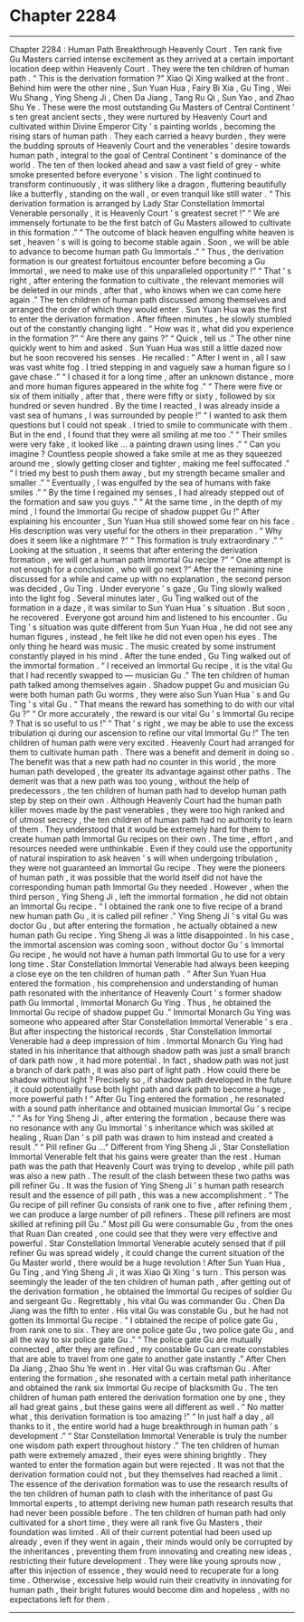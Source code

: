 
# Chapter 2284


---

Chapter 2284 : Human Path Breakthrough
Heavenly Court .
Ten rank five Gu Masters carried intense excitement as they arrived at a certain important location deep within Heavenly Court .
They were the ten children of human path .
“ This is the derivation formation ?” Xiao Qi Xing walked at the front .
Behind him were the other nine , Sun Yuan Hua , Fairy Bi Xia , Gu Ting , Wei Wu Shang , Ying Sheng Ji , Chen Da Jiang , Tang Ru Qi , Sun Yao , and Zhao Shu Ye .
These were the most outstanding Gu Masters of Central Continent ’ s ten great ancient sects , they were nurtured by Heavenly Court and cultivated within Divine Emperor City ’ s painting worlds , becoming the rising stars of human path .
They each carried a heavy burden , they were the budding sprouts of Heavenly Court and the venerables ’ desire towards human path , integral to the goal of Central Continent ’ s dominance of the world .
The ten of then looked ahead and saw a vast field of grey - white smoke presented before everyone ’ s vision .
The light continued to transform continuously , it was slithery like a dragon , fluttering beautifully like a butterfly , standing on the wall , or even tranquil like still water .
“ This derivation formation is arranged by Lady Star Constellation Immortal Venerable personally , it is Heavenly Court ’ s greatest secret !”
“ We are immensely fortunate to be the first batch of Gu Masters allowed to cultivate in this formation .”
“ The outcome of black heaven engulfing white heaven is set , heaven ’ s will is going to become stable again . Soon , we will be able to advance to become human path Gu Immortals .”
“ Thus , the derivation formation is our greatest fortuitous encounter before becoming a Gu Immortal , we need to make use of this unparalleled opportunity !”
“ That ’ s right , after entering the formation to cultivate , the relevant memories will be deleted in our minds , after that , who knows when we can come here again .”
The ten children of human path discussed among themselves and arranged the order of which they would enter .
Sun Yuan Hua was the first to enter the derivation formation .
After fifteen minutes , he slowly stumbled out of the constantly changing light .
“ How was it , what did you experience in the formation ?”
“ Are there any gains ?”
“ Quick , tell us .”
The other nine quickly went to him and asked .
Sun Yuan Hua was still a little dazed now but he soon recovered his senses .
He recalled : ” After I went in , all I saw was vast white fog . I tried stepping in and vaguely saw a human figure so I gave chase .”
“ I chased it for a long time , after an unknown distance , more and more human figures appeared in the white fog .”
“ There were five or six of them initially , after that , there were fifty or sixty , followed by six hundred or seven hundred . By the time I reacted , I was already inside a vast sea of humans , I was surrounded by people !”
“ I wanted to ask them questions but I could not speak . I tried to smile to communicate with them . But in the end , I found that they were all smiling at me too .”
“ Their smiles were very fake , it looked like … a painting drawn using lines .”
“ Can you imagine ? Countless people showed a fake smile at me as they squeezed around me , slowly getting closer and tighter , making me feel suffocated .”
“ I tried my best to push them away , but my strength became smaller and smaller .”
“ Eventually , I was engulfed by the sea of humans with fake smiles .”
“ By the time I regained my senses , I had already stepped out of the formation and saw you guys .”
“ At the same time , in the depth of my mind , I found the Immortal Gu recipe of shadow puppet Gu !”
After explaining his encounter , Sun Yuan Hua still showed some fear on his face .
His description was very useful for the others in their preparation .
“ Why does it seem like a nightmare ?”
“ This formation is truly extraordinary .”
“ Looking at the situation , it seems that after entering the derivation formation , we will get a human path Immortal Gu recipe ?”
“ One attempt is not enough for a conclusion , who will go next ?”
After the remaining nine discussed for a while and came up with no explanation , the second person was decided , Gu Ting .
Under everyone ’ s gaze , Gu Ting slowly walked into the light fog .
Several minutes later , Gu Ting walked out of the formation in a daze , it was similar to Sun Yuan Hua ’ s situation .
But soon , he recovered .
Everyone got around him and listened to his encounter .
Gu Ting ’ s situation was quite different from Sun Yuan Hua , he did not see any human figures , instead , he felt like he did not even open his eyes .
The only thing he heard was music .
The music created by some instrument constantly played in his mind .
After the tune ended , Gu Ting walked out of the immortal formation .
“ I received an Immortal Gu recipe , it is the vital Gu that I had recently swapped to — musician Gu .”
The ten children of human path talked among themselves again .
Shadow puppet Gu and musician Gu were both human path Gu worms , they were also Sun Yuan Hua ’ s and Gu Ting ’ s vital Gu .
“ That means the reward has something to do with our vital Gu ?”
“ Or more accurately , the reward is our vital Gu ’ s Immortal Gu recipe ? That is so useful to us !”
“ That ’ s right , we may be able to use the excess tribulation qi during our ascension to refine our vital Immortal Gu !”
The ten children of human path were very excited .
Heavenly Court had arranged for them to cultivate human path .
There was a benefit and demerit in doing so .
The benefit was that a new path had no counter in this world , the more human path developed , the greater its advantage against other paths .
The demerit was that a new path was too young , without the help of predecessors , the ten children of human path had to develop human path step by step on their own .
Although Heavenly Court had the human path killer moves made by the past venerables , they were too high ranked and of utmost secrecy , the ten children of human path had no authority to learn of them .
They understood that it would be extremely hard for them to create human path Immortal Gu recipes on their own . The time , effort , and resources needed were unthinkable .
Even if they could use the opportunity of natural inspiration to ask heaven ’ s will when undergoing tribulation , they were not guaranteed an Immortal Gu recipe .
They were the pioneers of human path , it was possible that the world itself did not have the corresponding human path Immortal Gu they needed .
However , when the third person , Ying Sheng Ji , left the immortal formation , he did not obtain an Immortal Gu recipe .
“ I obtained the rank one to five recipe of a brand new human path Gu , it is called pill refiner .”
Ying Sheng Ji ’ s vital Gu was doctor Gu , but after entering the formation , he actually obtained a new human path Gu recipe .
Ying Sheng Ji was a little disappointed .
In his case , the immortal ascension was coming soon , without doctor Gu ’ s Immortal Gu recipe , he would not have a human path Immortal Gu to use for a very long time .
Star Constellation Immortal Venerable had always been keeping a close eye on the ten children of human path .
“ After Sun Yuan Hua entered the formation , his comprehension and understanding of human path resonated with the inheritance of Heavenly Court ’ s former shadow path Gu Immortal , Immortal Monarch Gu Ying . Thus , he obtained the Immortal Gu recipe of shadow puppet Gu .”
Immortal Monarch Gu Ying was someone who appeared after Star Constellation Immortal Venerable ’ s era .
But after inspecting the historical records , Star Constellation Immortal Venerable had a deep impression of him .
Immortal Monarch Gu Ying had stated in his inheritance that although shadow path was just a small branch of dark path now , it had more potential . In fact , shadow path was not just a branch of dark path , it was also part of light path . How could there be shadow without light ? Precisely so , if shadow path developed in the future , it could potentially fuse both light path and dark path to become a huge , more powerful path !
“ After Gu Ting entered the formation , he resonated with a sound path inheritance and obtained musician Immortal Gu ’ s recipe .”
“ As for Ying Sheng Ji , after entering the formation , because there was no resonance with any Gu Immortal ’ s inheritance which was skilled at healing , Ruan Dan ’ s pill path was drawn to him instead and created a result .”
“ Pill refiner Gu …”
Different from Ying Sheng Ji , Star Constellation Immortal Venerable felt that his gains were greater than the rest .
Human path was the path that Heavenly Court was trying to develop , while pill path was also a new path .
The result of the clash between these two paths was pill refiner Gu .
It was the fusion of Ying Sheng Ji ’ s human path research result and the essence of pill path , this was a new accomplishment .
“ The Gu recipe of pill refiner Gu consists of rank one to five , after refining them , we can produce a large number of pill refiners . These pill refiners are most skilled at refining pill Gu .”
Most pill Gu were consumable Gu , from the ones that Ruan Dan created , one could see that they were very effective and powerful .
Star Constellation Immortal Venerable acutely sensed that if pill refiner Gu was spread widely , it could change the current situation of the Gu Master world , there would be a huge revolution !
After Sun Yuan Hua , Gu Ting , and Ying Sheng Ji , it was Xiao Qi Xing ’ s turn .
This person was seemingly the leader of the ten children of human path , after getting out of the derivation formation , he obtained the Immortal Gu recipes of soldier Gu and sergeant Gu .
Regrettably , his vital Gu was commander Gu .
Chen Da Jiang was the fifth to enter .
His vital Gu was constable Gu , but he had not gotten its Immortal Gu recipe .
“ I obtained the recipe of police gate Gu , from rank one to six . They are one police gate Gu , two police gate Gu , and all the way to six police gate Gu .”
“ The police gate Gu are mutually connected , after they are refined , my constable Gu can create constables that are able to travel from one gate to another gate instantly .”
After Chen Da Jiang , Zhao Shu Ye went in .
Her vital Gu was craftsman Gu .
After entering the formation , she resonated with a certain metal path inheritance and obtained the rank six Immortal Gu recipe of blacksmith Gu .
The ten children of human path entered the derivation formation one by one , they all had great gains , but these gains were all different as well .
“ No matter what , this derivation formation is too amazing !”
“ In just half a day , all thanks to it , the entire world had a huge breakthrough in human path ’ s development .”
“ Star Constellation Immortal Venerable is truly the number one wisdom path expert throughout history .”
The ten children of human path were extremely amazed , their eyes were shining brightly .
They wanted to enter the formation again but were rejected .
It was not that the derivation formation could not , but they themselves had reached a limit .
The essence of the derivation formation was to use the research results of the ten children of human path to clash with the inheritance of past Gu Immortal experts , to attempt deriving new human path research results that had never been possible before .
The ten children of human path had only cultivated for a short time , they were all rank five Gu Masters , their foundation was limited .
All of their current potential had been used up already , even if they went in again , their minds would only be corrupted by the inheritances , preventing them from innovating and creating new ideas , restricting their future development .
They were like young sprouts now , after this injection of essence , they would need to recuperate for a long time . Otherwise , excessive help would ruin their creativity in innovating for human path , their bright futures would become dim and hopeless , with no expectations left for them .

---

